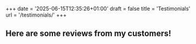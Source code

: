 +++
date = '2025-06-15T12:35:26+01:00'
draft = false
title = 'Testimonials'
url = '/testimonials/'
+++

## Here are some reviews from my customers!
